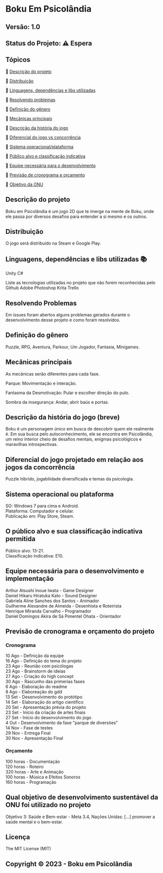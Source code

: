# Boku Em Psicolândia
## Versão: 1.0 
## Status do Projeto: ⚠️ Espera

## Tópicos
🔹 [Descrição do projeto](/README.md#Descrição-do-projeto)

🔹 [Distribuição](/README.md#Distribuição)

🔹 [Linguagens, dependências e libs utilizadas](/README.md#linguagens-dependências-e-libs-utilizadas)

🔹 [Resolvendo problemas](/README.md#Resolvendo-problemas)

🔹 [Definição do gênero](/README.md#Definição-do-gênero)

🔹 [Mecânicas principais](/README.md#Mecânicas-principais)

🔹 [Descrição da história do jogo](/README.md#Descrição-da-história-do-jogo)

🔹 [Diferencial do jogo vs concorrência](/README.md#Diferencial-do-jogo-projetado-em-relação-aos-jogos-da-concorrência)

🔹 [Sistema operacional/plataforma](/README.md#Sistema-operacional-ou-plataforma)

🔹 [Público alvo e classificação indicativa ](/README.md#O-público-alvo-e-sua-classificação-indicativa-permitida)

🔹 [Equipe necessária para o desenvolvimento](/README.md#Equipe-necessária-para-o-desenvolvimento-e-implementação)

🔹 [Previsão de cronograma e orçamento](/README.md#Previsão-de-cronograma-e-orçamento-do-projeto)

🔹 [Objetivo da ONU](/README.md#Qual-objetivo-de-desenvolvimento-sustentável-da-ONU-foi-utilizado-no-projeto)

## Descrição do projeto
Boku em Psicolândia é um jogo 2D que te imerge na mente de Boku, onde ele passa por diversos desafios para entender a si mesmo e os outros.

## Distribuição
O jogo será distribuido na Steam e Google Play.

## Linguagens, dependências e libs utilizadas 📚
Unity
C#

Liste as tecnologias utilizadas no projeto que não forem reconhecidas pelo Github
Adobe Photoshop
Krita
Trello

## Resolvendo Problemas 
Em issues foram abertos alguns problemas gerados durante o desenvolvimento desse projeto e como foram resolvidos.

## Definição do gênero
Puzzle, RPG, Aventura, Parkour, Um Jogador, Fantasia, Minigames.

## Mecânicas principais
As mecânicas serão diferentes para cada fase.<br>

Parque:
Movimentação e interação.

Fantasma da Desmotivação:
Pular e escolher direção do pulo.

Sombra da insegurança:
Andar, abrir baús e portas.

## Descrição da história do jogo (breve)
Boku é um personagem único em busca de descobrir quem ele realmente é. Em sua busca pelo autoconhecimento, ele se encontra em Psicolândia, um reino interior cheio de desafios mentais, enigmas psicológicos e maravilhas introspectivas.

## Diferencial do jogo projetado em relação aos jogos da concorrência
Puzzle híbrido, jogabilidade diversificada e temas da psicologia.

## Sistema operacional ou plataforma
SO: Windows 7 para cima e Android.
<br>Plataforma: Computador e celular.
<br>Publicação em: Play Store, Steam.

## O público alvo e sua classificação indicativa permitida
Público alvo: 13-21.
<br>Classificação Indicativa: E10.

## Equipe necessária para o desenvolvimento e implementação
Arthur Atsushi Inoue Iwata - Game Designer<br>
Daniel Hikaru Hiratuka Kato - Sound Designer<br>
Gabriela Aline Sanches dos Santos - Animador<br>
Guilherme Alexandre de Almeida - Desenhista e Roteirista<br>
Henrique Miranda Carvalho - Programador<br>
Daniel Domingos Akira de Sá Pimentel Ohata - Orientador

## Previsão de cronograma e orçamento do projeto
### Cronograma
10 Ago - Definição da equipe<br>
16 Ago - Definição do tema do projeto<br>
23 Ago - Reunião com psicólogas<br>
23 Ago - Brainstorm de ideias<br>
27 Ago - Criação do high concept<br>
30 Ago - Rascunho das primerias fases<br>
 6 Ago - Elaboração do readme<br>
 8 Ago - Elaboreação do gdd<br>
13 Set - Desenvolvimento do protótipo<br>
14 Set - Elaboração do artigo científico<br>
20 Set - Apresentação prévia do projeto<br>
23 Set - Início da criação de artes finais<br>
27 Set - Início do desenvolvimento do jogo<br>
 4 Out - Desenvolvimento da fase "parque de diversões"<br>
14 Nov - Fase de testes<br>
29 Nov - Entrega Final<br>
30 Nov - Apresentação Final<br>

### Orçamento
100 horas - Documentação<br>
120 horas - Roteiro<br>
320 horas - Arte e Animação<br>
100 horas - Música e Efeitos Sonoros<br>
160 horas - Programação<br>

## Qual objetivo de desenvolvimento sustentável da ONU foi utilizado no projeto
Objetivo 3: Saúde e Bem-estar - Meta 3.4, Nações Unidas: [...] promover a saúde mental e o bem-estar.

## Licença
The MIT License (MIT)

## Copyright ©️ 2023 - Boku em Psicolândia
